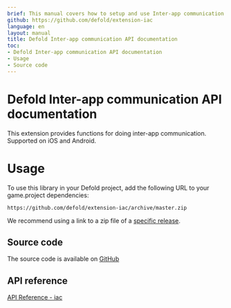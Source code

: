```yaml
---
brief: This manual covers how to setup and use Inter-app communication in Defold.
github: https://github.com/defold/extension-iac
language: en
layout: manual
title: Defold Inter-app communication API documentation
toc:
- Defold Inter-app communication API documentation
- Usage
- Source code
---
```


# Defold Inter-app communication API documentation

This extension provides functions for doing inter-app communication. Supported on iOS and Android.

# Usage
To use this library in your Defold project, add the following URL to your game.project dependencies:

```
https://github.com/defold/extension-iac/archive/master.zip
```

We recommend using a link to a zip file of a [specific release](https://github.com/defold/extension-iac/releases).

## Source code

The source code is available on [GitHub](https://github.com/defold/extension-iac)
## API reference
[API Reference - iac](/extension-iac/iac_api)
